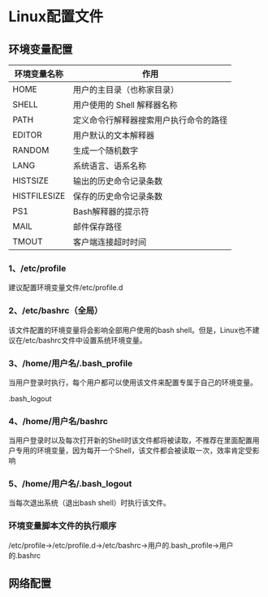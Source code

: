 # Linux配置文件

## 环境变量配置

| 环境变量名称 | 作用                                   |
| ------------ | -------------------------------------- |
| HOME         | 用户的主目录（也称家目录）             |
| SHELL        | 用户使用的 Shell 解释器名称            |
| PATH         | 定义命令行解释器搜索用户执行命令的路径 |
| EDITOR       | 用户默认的文本解释器                   |
| RANDOM       | 生成一个随机数字                       |
| LANG         | 系统语言、语系名称                     |
| HISTSIZE     | 输出的历史命令记录条数                 |
| HISTFILESIZE | 保存的历史命令记录条数                 |
| PS1          | Bash解释器的提示符                     |
| MAIL         | 邮件保存路径                           |
| TMOUT        | 客户端连接超时时间                     |

### 1、/etc/profile

建议配置环境变量文件/etc/profile.d

### 2、/etc/bashrc（全局）

该文件配置的环境变量将会影响全部用户使用的bash shell。但是，Linux也不建议在/etc/bashrc文件中设置系统环境变量。

### 3、/home/用户名/.bash_profile

当用户登录时执行，每个用户都可以使用该文件来配置专属于自己的环境变量。

 .bash_logout 

### 4、/home/用户名/bashrc

 当用户登录时以及每次打开新的Shell时该文件都将被读取，不推荐在里面配置用户专用的环境变量，因为每开一个Shell，该文件都会被读取一次，效率肯定受影响 

### 5、/home/用户名/.bash_logout

 当每次退出系统（退出bash shell）时执行该文件。 

### 环境变量脚本文件的执行顺序

 /etc/profile->/etc/profile.d->/etc/bashrc->用户的.bash_profile->用户的.bashrc 



## 网络配置